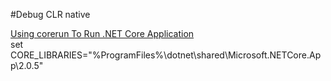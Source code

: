 #Debug CLR native

[Using corerun To Run .NET Core Application](https://github.com/dotnet/coreclr/blob/d1793d37564cf0bbcc5ace7c8f1a0ae0da40d9a5/Documentation/workflow/UsingCoreRun.md)  
set CORE_LIBRARIES="%ProgramFiles%\dotnet\shared\Microsoft.NETCore.App\2.0.5"